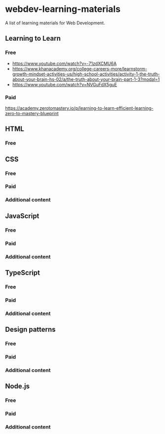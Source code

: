 # webdev-learning-materials
A list of learning materials for Web Development.


## Learning to Learn

### Free
- https://www.youtube.com/watch?v=-71zdXCMU6A
- https://www.khanacademy.org/college-careers-more/learnstorm-growth-mindset-activities-us/high-school-activities/activity-1-the-truth-about-your-brain-hs-02/a/the-truth-about-your-brain-part-1-3?modal=1
- https://www.youtube.com/watch?v=NVGuFdX5guE

### Paid
https://academy.zerotomastery.io/p/learning-to-learn-efficient-learning-zero-to-mastery-blueprint

## HTML

### Free


## CSS

### Free

### Paid

### Additional content


## JavaScript

### Free

### Paid

### Additional content


## TypeScript

### Free

### Paid

### Additional content


## Design patterns 

### Free

### Paid

### Additional content

## Node.js 

### Free

### Paid

### Additional content
